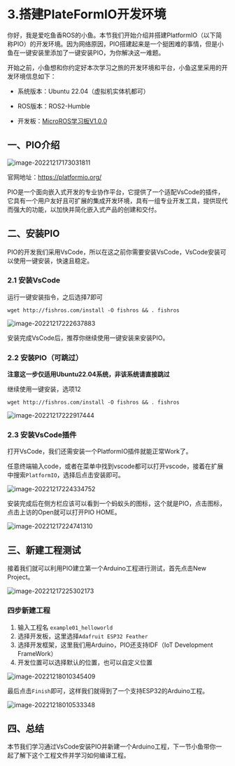 # 3.搭建PlateFormIO开发环境

你好，我是爱吃鱼香ROS的小鱼。本节我们开始介绍并搭建PlatformIO（以下简称PIO）的开发环境。因为网络原因，PIO搭建起来是一个挺困难的事情，但是小鱼在一键安装里添加了一键安装PIO，为你解决这一难题。

开始之前，小鱼想和你约定好本次学习之旅的开发环境和平台，小鱼这里采用的开发环境信息如下：

- 系统版本：Ubuntu 22.04（虚拟机实体机都可）

- ROS版本：ROS2-Humble

- 开发板：[MicroROS学习板V1.0.0](https://item.taobao.com/item.htm?id=695473143304)

## 一、PIO介绍

![image-20221217173031811](3.搭建PlateFormIO开发环境/imgs/image-20221217173031811.png)

官网地址：https://platformio.org/

PIO是一个面向嵌入式开发的专业协作平台，它提供了一个适配VsCode的插件，它具有一个用户友好且可扩展的集成开发环境，具有一组专业开发工具，提供现代而强大的功能，以加快并简化嵌入式产品的创建和交付。

## 二、安装PIO

PIO的开发我们采用VsCode，所以在这之前你需要安装VsCode，VsCode安装可以使用一键安装，快速且稳定。

### 2.1 安装VsCode

运行一键安装指令，之后选择7即可

```
wget http://fishros.com/install -O fishros && . fishros
```

![image-20221217222637883](3.%E6%90%AD%E5%BB%BAPlateFormIO%E5%BC%80%E5%8F%91%E7%8E%AF%E5%A2%83/imgs/image-20221217222637883.png)

安装完成VsCode后，推荐你继续使用一键安装来安装PIO。

### 2.2 安装PIO（可跳过）

**注意这一步仅适用Ubuntu22.04系统，非该系统请直接跳过**

继续使用一键安装，选项12

```
wget http://fishros.com/install -O fishros && . fishros
```

![image-20221217222917444](3.%E6%90%AD%E5%BB%BAPlateFormIO%E5%BC%80%E5%8F%91%E7%8E%AF%E5%A2%83/imgs/image-20221217222917444.png)



### 2.3 安装VsCode插件

打开VsCode，我们还需安装一个PlatformIO插件就能正常Work了。

任意终端输入code，或者在菜单中找到vscode都可以打开vscode，接着在扩展中搜索`PlatformIO`，选择后点击安装即可。

![image-20221217224334752](3.%E6%90%AD%E5%BB%BAPlateFormIO%E5%BC%80%E5%8F%91%E7%8E%AF%E5%A2%83/imgs/image-20221217224334752.png)

安装完成后在侧方栏应该可以看到一个蚂蚁头的图标，这个就是PIO，点击图标，点击上访的Open就可以打开PIO HOME。

![image-20221217224741310](3.%E6%90%AD%E5%BB%BAPlateFormIO%E5%BC%80%E5%8F%91%E7%8E%AF%E5%A2%83/imgs/image-20221217224741310.png)

## 三、新建工程测试

接着我们就可以利用PIO建立第一个Arduino工程进行测试，首先点击New Project。

![image-20221217225302173](3.%E6%90%AD%E5%BB%BAPlateFormIO%E5%BC%80%E5%8F%91%E7%8E%AF%E5%A2%83/imgs/image-20221217225302173.png)

### 四步新建工程

1. 输入工程名 `example01_helloworld`
2. 选择开发板，这里选择`Adafruit ESP32 Feather`
3. 选择开发框架，这里我们用Arduino，PIO还支持IDF（IoT Development FrameWork）
4. 开发位置可以选择默认的位置，也可以自定义位置

![image-20221218010345409](3.%E6%90%AD%E5%BB%BAPlateFormIO%E5%BC%80%E5%8F%91%E7%8E%AF%E5%A2%83/imgs/image-20221218010345409.png)

最后点击`Finish`即可，这样我们就得到了一个支持ESP32的Arduino工程。

![image-20221218010533348](3.%E6%90%AD%E5%BB%BAPlateFormIO%E5%BC%80%E5%8F%91%E7%8E%AF%E5%A2%83/imgs/image-20221218010533348.png)

## 四、总结

本节我们学习通过VsCode安装PIO并新建一个Arduino工程，下一节小鱼带你一起了解下这个工程文件并学习如何编译工程。